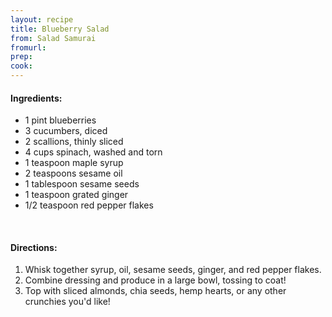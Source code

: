 ```yaml
---
layout: recipe
title: Blueberry Salad
from: Salad Samurai
fromurl: 
prep: 
cook: 
---
```


#### Ingredients:

* 1 pint blueberries
* 3 cucumbers, diced
* 2 scallions, thinly sliced
* 4 cups spinach, washed and torn
* 1 teaspoon maple syrup
* 2 teaspoons sesame oil
* 1 tablespoon sesame seeds
* 1 teaspoon grated ginger
* 1/2 teaspoon red pepper flakes

<br>

#### Directions:

1. Whisk together syrup, oil, sesame seeds, ginger, and red pepper
flakes.
2. Combine dressing and produce in a large bowl, tossing to coat!
3. Top with sliced almonds, chia seeds, hemp hearts, or any other
crunchies you'd like!
